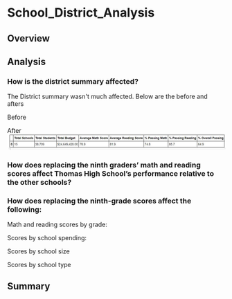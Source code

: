 # School_District_Analysis

## Overview



## Analysis

### How is the district summary affected?

The District summary wasn't  much affected. Below are the before and afters

Before

After
![](Resources/district_summary_after.JPG)


### How does replacing the ninth graders’ math and reading scores affect Thomas High School’s performance relative to the other schools?

### How does replacing the ninth-grade scores affect the following:

Math and reading scores by grade: 

Scores by school spending:

Scores by school size

Scores by school type

## Summary
